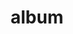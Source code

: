 ---
layout: album
resource: instagram
title: "album"
description: "masonry"
active: gallery
header-img: "img/gallery-bg.jpg"
album-title: "my 9th album"
images:
  - image_path: bachhuyentrang25/3/20190826_184549_69095311_950626715275305_8685970081126887020_n.jpg
  - image_path: bachhuyentrang25/3/20191004_190543_71852246_1228929150612442_6239396786359339457_n.jpg
  - image_path: bachhuyentrang25/3/20200224_182802_83953484_636373127180748_2170027053566044049_n.jpg
  - image_path: bachhuyentrang25/3/20200224_182802_87240918_682676479162550_8994020710922947685_n.jpg
  - image_path: bachhuyentrang25/3/20200305_193014_88391564_2586673558321865_4665102599790173171_n.jpg
  - image_path: bachhuyentrang25/3/20200305_193014_89093580_193965121878999_6872499138130329763_n.jpg
  - image_path: bachhuyentrang25/3/20201112_193754_124641462_284652212865180_6736465286552459683_n.jpg
  - image_path: bachhuyentrang25/3/20201125_192113_127317615_219991646236562_3967769845135612478_n.jpg
  - image_path: bachhuyentrang25/3/20201127_230737_127844269_738564610345423_5816709365344486054_n.jpg
  - image_path: bachhuyentrang25/3/20210222_200818_152086350_3738529152899626_1909770177719046577_n.jpg
  - image_path: bachhuyentrang25/3/20210222_200818_152453117_455980078923930_2036389232902993700_n.jpg
  - image_path: bachhuyentrang25/3/20210305_191058_156627062_269719587896241_7327068935253861733_n.jpg
  - image_path: bachhuyentrang25/3/20210502_174725_180083155_283766420134530_5320444420256632703_n.jpg
  - image_path: bachhuyentrang25/3/20211019_205948_246036448_398056318531809_8106258123694178485_n.jpg
  - image_path: bachhuyentrang25/3/20211019_205948_246483950_2679467965691520_5751403056685166182_n.jpg
  - image_path: bachhuyentrang25/3/20211019_205948_246510609_5095808670448257_2055635384718749135_n.jpg
  - image_path: bachhuyentrang25/3/20211023_213126_247325715_280412823961155_4461696700477740426_n.jpg
  - image_path: bachhuyentrang25/3/20211026_204330_248394836_2657757041036094_3771085777143776079_n.jpg
  - image_path: bachhuyentrang25/3/20211026_204330_248991150_625821498418498_1713104105163417651_n.jpg
  - image_path: bachhuyentrang25/3/20211026_204330_249111179_409005180820895_3554504717300274792_n.jpg
  - image_path: bachhuyentrang25/3/20211226_192405_269938332_385942479949278_1040867969123792404_n.jpg
  - image_path: bachhuyentrang25/3/20220115_192920_271849575_145599987831282_6290940341275411984_n.jpg
  - image_path: bachhuyentrang25/3/20220324_204304_277216105_661978635061886_9159477690002472378_n.jpg
  - image_path: bachhuyentrang25/3/20220324_204304_277217329_164576792588076_353469683171566405_n.jpg
  - image_path: bachhuyentrang25/3/20220401_111439_277630965_1373706963102806_2608761825914393773_n.jpg
  - image_path: bachhuyentrang25/3/20220401_111439_277648617_155507146935395_2947423762809653599_n.jpg
  - image_path: bachhuyentrang25/3/20220401_111439_277821484_4894750560607815_4180636053813314922_n.jpg
  - image_path: bachhuyentrang25/3/20220406_210910_277856955_3171259749866777_7990450087431278256_n.jpg
  - image_path: bachhuyentrang25/3/20220416_184118_278688975_691702188702125_3696582803388256563_n.jpg
  - image_path: bachhuyentrang25/3/20220418_185548_278634083_1038491250402200_7460788037667521621_n.jpg
  - image_path: bachhuyentrang25/3/20220418_185548_278635557_420297693234854_715126520647844365_n.jpg
  - image_path: bachhuyentrang25/3/20220418_185548_278650466_1020156908928846_6386691233653456622_n.jpg
  - image_path: bachhuyentrang25/3/20220418_185548_278814231_403738987869653_9191361944638702720_n.jpg
  - image_path: bachhuyentrang25/3/20220711_172209_292863997_176541878163887_7406056234602663549_n.jpg
  - image_path: bachhuyentrang25/3/20220910_180147_305750889_5000942326677264_2693391021475499417_n.jpg
  - image_path: bachhuyentrang25/3/20220910_180147_305831059_450513567025789_8584164406451200402_n.jpg
  - image_path: bachhuyentrang25/3/20220910_180147_306105066_771752127475591_5591293479854147123_n.jpg
  - image_path: bachhuyentrang25/3/20220928_101918_309279347_616852920161641_7809305457419776685_n.jpg
  - image_path: bachhuyentrang25/3/20221005_180743_310472158_501979741470490_6133894912895154461_n.jpg
  - image_path: bachhuyentrang25/3/20221005_180743_310536787_621631589668250_2966005878608464905_n.jpg
  - image_path: bachhuyentrang25/3/20221005_180743_310540445_5907163645984492_6592116208241174191_n.jpg
  - image_path: bachhuyentrang25/3/20221005_180743_311132646_185292397331451_689872033597705096_n.jpg
  - image_path: bachhuyentrang25/3/20221010_192251_311075463_1105540387022402_4116068224946883769_n.jpg
  - image_path: bachhuyentrang25/3/20221010_192251_311192131_435229745400037_4753129793762598882_n.jpg
  - image_path: bachhuyentrang25/3/20221010_192251_311322555_201535915642462_3684499282911570101_n.jpg
  - image_path: bachhuyentrang25/3/20221025_093643_312703820_107141788790313_8543039846456880003_n.jpg
  - image_path: bachhuyentrang25/3/20221102_203105_313921269_685036776133397_5789261107937240746_n.jpg
  - image_path: bachhuyentrang25/3/20221206_094627_318185070_598234105640170_5472323713096482659_n.jpg
  - image_path: bachhuyentrang25/3/20221206_094627_318340919_202345265544039_8283708216018294194_n.jpg
  - image_path: bachhuyentrang25/3/20221211_214541_318761806_1745628889152782_1751414652709539614_n.jpg
  - image_path: bachhuyentrang25/3/20221211_214541_318798371_1342495586576958_4948589834418069131_n.jpg
  - image_path: bachhuyentrang25/3/20221211_214541_318838103_1134523763872771_8606561437346843543_n.jpg
  - image_path: bachhuyentrang25/3/20230104_181909_323525308_717179303315036_7604240719324028213_n.jpg
  - image_path: bachhuyentrang25/3/20230104_181909_323680266_579689777297437_1029367772378673256_n.jpg
  - image_path: bachhuyentrang25/3/20230104_181909_323759503_1530758867403743_4987751405863140190_n.jpg
  - image_path: bachhuyentrang25/3/20230104_181909_323787751_928092851907438_797281895003477552_n.jpg
  - image_path: bachhuyentrang25/3/20230212_163506_330225351_181260311270897_421151352726594706_n.jpg
  - image_path: bachhuyentrang25/3/20230212_163506_330279175_860121611814734_8775926840875785633_n.jpg
  - image_path: bachhuyentrang25/3/20230212_163506_330809384_589827025936907_4113329775647562766_n.jpg
  - image_path: bachhuyentrang25/3/20230225_182444_332749416_1337151767133470_5537396348232028387_n.jpg
  - image_path: bachhuyentrang25/3/20230225_182444_332885807_584907540363774_7103239649835953917_n.jpg
  - image_path: bachhuyentrang25/3/20230313_175446_335578255_1546742262502784_1126315181061717180_n.jpg
  - image_path: bachhuyentrang25/3/20230313_175446_335581613_492864949561158_6035868519662749968_n.jpg
  - image_path: bachhuyentrang25/3/20230402_190101_338947170_984288149132509_2475852076695796074_n.jpg
  - image_path: bachhuyentrang25/3/20230506_212324_345691403_618428157007559_465130753161931011_n.jpg
  - image_path: bachhuyentrang25/3/20230509_204009_345871722_630755361852316_4055806768443120378_n.jpg
  - image_path: bachhuyentrang25/3/20230509_204009_345894538_619426896474708_2901550666297932160_n.jpg
  - image_path: bachhuyentrang25/3/20230607_185658_352568967_669196058359679_4555797960047876993_n.jpg
  - image_path: bachhuyentrang25/3/20230622_183354_355207032_1926976297668405_2287900518904864553_n.jpg
  - image_path: bachhuyentrang25/3/20230622_183354_355220223_1224079081632365_2708915805407928101_n.jpg
  - image_path: bachhuyentrang25/3/20230622_183354_355573773_648150210540888_3148650775359540317_n.jpg
  - image_path: bachhuyentrang25/3/20230629_190826_347394659_18338349622077003_6301993923965922571_n.jpg
  - image_path: bachhuyentrang25/3/20230629_190826_347399247_18338349637077003_5529871963273589803_n.jpg
  - image_path: bachhuyentrang25/3/20230629_190826_347427675_18338349640077003_3786995435300635615_n.jpg
  - image_path: bachhuyentrang25/3/20230810_193558_364745578_18345630889077003_2662796465536545008_n.jpg
  - image_path: bachhuyentrang25/3/20230810_193558_364775644_18345630907077003_8784300195007596269_n.jpg
  - image_path: bachhuyentrang25/3/20230810_193558_366551747_18345630904077003_3811743064674886618_n.jpg
  - image_path: bachhuyentrang25/3/20230818_192921_366334821_18347077120077003_8646713456290597567_n.jpg
  - image_path: bachhuyentrang25/3/20230818_192921_366335642_18347077138077003_6399616452098222190_n.jpg
  - image_path: bachhuyentrang25/3/20230907_190930_375867480_18350543002077003_4324399810468367163_n.jpg
  - image_path: bachhuyentrang25/3/20230911_192342_375870721_18351243085077003_7631374249075374410_n.jpg
  - image_path: bachhuyentrang25/3/20230911_192342_375976718_18351243082077003_355356760401357933_n.jpg
  - image_path: bachhuyentrang25/3/20230911_192342_375979948_18351243094077003_4770368720632740311_n.jpg
  - image_path: bachhuyentrang25/3/20230911_192342_376037003_18351243067077003_7771352558758412679_n.jpg
  - image_path: bachhuyentrang25/3/20230925_204606_382987625_18353642293077003_1569786187650515317_n.jpg
  - image_path: bachhuyentrang25/3/20230925_204606_383400837_18353642302077003_3371494891830524700_n.jpg
  - image_path: bachhuyentrang25/3/20231013_205527_387821313_18356703433077003_3729033984028866268_n.jpg
  - image_path: bachhuyentrang25/3/20231013_205527_387844188_18356703436077003_4368048627065616002_n.jpg
  - image_path: bachhuyentrang25/3/20231013_205527_387845088_18356703445077003_1098648089953651238_n.jpg
  - image_path: bachhuyentrang25/3/20231027_190904_395892304_18359025820077003_26416596786452534_n.jpg
  - image_path: bachhuyentrang25/3/20231027_190904_396380360_18359025832077003_4357650137067815898_n.jpg
  - image_path: bachhuyentrang25/3/20231027_190904_396463166_18359025805077003_8686400910099673006_n.jpg
  - image_path: bachhuyentrang25/3/20231027_190904_396695198_18359025823077003_2424292928779223193_n.jpg
  - image_path: bachhuyentrang25/3/20231113_201622_401483155_18362057230077003_1558319174711112779_n.jpg
  - image_path: bachhuyentrang25/3/20231113_201622_402571980_18362057239077003_1596247780298407740_n.jpg
  - image_path: bachhuyentrang25/3/20240117_180718_420182656_18372858154077003_6480653256872628206_n.jpg
  - image_path: bachhuyentrang25/3/20240117_180718_420490437_18372858175077003_4100124908329203505_n.jpg
  - image_path: bachhuyentrang25/3/20240130_192817_423694959_18374844292077003_7373718853092498636_n.jpg
  - image_path: bachhuyentrang25/3/20240130_192817_423777974_18374844274077003_7519544664675822342_n.jpg
  - image_path: bachhuyentrang25/3/20240130_192817_423862618_18374844283077003_1890433896277241479_n.jpg
  - image_path: bachhuyentrang25/3/20240215_173605_426432545_18377244802077003_2880161032533698915_n.jpg
  - image_path: bachhuyentrang25/3/20240215_173605_426453185_18377244811077003_646867596821537200_n.jpg
  - image_path: bachhuyentrang25/3/20240219_182525_428604445_18377847142077003_8806377197211384598_n.jpg
  - image_path: bachhuyentrang25/3/20240219_182525_428612771_18377847151077003_3492647983030837861_n.jpg
  - image_path: bachhuyentrang25/3/20240219_182525_428614623_18377847160077003_6463294147430473221_n.jpg
  - image_path: bachhuyentrang25/3/20240222_191637_428662713_18378271156077003_20233550642319987_n.jpg
  - image_path: bachhuyentrang25/3/20240222_191637_428673691_18378271147077003_1239783034695589232_n.jpg
  - image_path: bachhuyentrang25/3/20240222_191637_428692494_18378271165077003_3175229464867960740_n.jpg
  - image_path: bachhuyentrang25/3/20240306_191816_431619125_18383916556077003_3272213437255605320_n.jpg
  - image_path: bachhuyentrang25/3/20240306_191816_431827919_18383916538077003_2143387559093061181_n.jpg
  - image_path: bachhuyentrang25/3/20240325_183121_434158504_18386803123077003_8525505789530619056_n.jpg
  - image_path: bachhuyentrang25/3/20240325_183121_434227121_18386803114077003_282599523293511202_n.jpg
  - image_path: bachhuyentrang25/3/20240506_175721_441426201_18393196585077003_4683961857688176400_n.jpg
  - image_path: bachhuyentrang25/3/20240506_175721_441580730_18393196594077003_8599193894045083089_n.jpg
  - image_path: bachhuyentrang25/3/20240506_175721_441603694_18393196603077003_1470730472364403572_n.jpg
  - image_path: bachhuyentrang25/3/20240506_175721_441935524_18393196573077003_2856973925839748290_n.jpg
  - image_path: bachhuyentrang25/3/20240514_101510_426097209_18394525630077003_1628067785151318611_n.jpg
  - image_path: bachhuyentrang25/3/20240514_101510_436273474_18394525657077003_3139233537642915387_n.jpg
  - image_path: bachhuyentrang25/3/20240514_101510_442440802_18394525648077003_3135980956829509506_n.jpg
  - image_path: bachhuyentrang25/3/20240514_101510_443823898_18394525639077003_8649915596372567199_n.jpg
  - image_path: bachhuyentrang25/3/20240730_174146_453411340_18407405863077003_4246399174003661448_n.jpg
  - image_path: bachhuyentrang25/3/20240807_174007_454499453_18408740908077003_8171516184626605074_n.jpg
  - image_path: bachhuyentrang25/3/20240807_174007_454576326_18408740932077003_1866848914312717806_n.jpg
  - image_path: bachhuyentrang25/3/20240819_175536_456274680_18410770810077003_541930301330192520_n.jpg
  - image_path: bachhuyentrang25/3/20240819_175536_456302427_18410770831077003_3658971877247592527_n.jpg
  - image_path: bachhuyentrang25/3/20240819_175536_456310402_18410770801077003_5198242603395551738_n.jpg
  - image_path: bachhuyentrang25/3/20240819_175536_456382967_18410770783077003_8964258937883097307_n.jpg
  - image_path: bachhuyentrang25/3/20240823_173528_456684491_18411428908077003_6438608006806297159_n.jpg
  - image_path: bachhuyentrang25/3/20240823_173528_456710207_18411428926077003_7121194492817155732_n.jpg
  - image_path: bachhuyentrang25/3/20240912_185730_459561708_18414865330077003_868868868379807611_n.jpg
  - image_path: bachhuyentrang25/3/20240928_194218_461550893_18417626218077003_7126622012727520930_n.jpg
  - image_path: bachhuyentrang25/3/20241001_183944_461890562_18418142443077003_4743983373344595035_n.jpg
  - image_path: bachhuyentrang25/3/20241108_182149_466091666_473929239030641_8884537427091548108_n.jpg
  - image_path: bachhuyentrang25/3/20241124_190747_468263762_914485130289667_408122881359468238_n.jpg
  - image_path: bachhuyentrang25/3/20241217_181937_470350543_619610934063498_964817067846735892_n.jpg
  - image_path: bachhuyentrang25/3/20241217_181937_470353428_1260870195240713_1202198981193783162_n.jpg
  - image_path: bachhuyentrang25/3/20250108_194839_473017869_472566665887865_3044512744084624606_n.jpg
  - image_path: bachhuyentrang25/3/20250108_194839_473036339_1928220671044403_3590543867439609516_n.jpg
  - image_path: bachhuyentrang25/3/20250108_194839_473063002_927669909466599_4978708257087351728_n.jpg
  - image_path: bachhuyentrang25/3/20250206_184925_476511044_18439866529077003_8804813736126460022_n.jpg
---